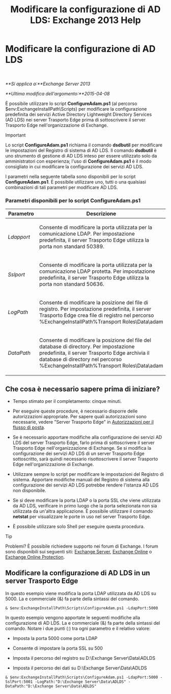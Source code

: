﻿---
title: 'Modificare la configurazione di AD LDS: Exchange 2013 Help'
TOCTitle: Modificare la configurazione di AD LDS
ms:assetid: 381f582c-15ec-43bc-b674-5399fad72c97
ms:mtpsurl: https://technet.microsoft.com/it-it/library/Aa997269(v=EXCHG.150)
ms:contentKeyID: 61183405
ms.date: 05/22/2018
mtps_version: v=EXCHG.150
ms.translationtype: MT
---

# Modificare la configurazione di AD LDS

 

_**Si applica a:**Exchange Server 2013_

_**Ultima modifica dell'argomento:**2015-04-08_

È possibile utilizzare lo script **ConfigureAdam.ps1** (al percorso $env:ExchangeInstallPath\\Scripts) per modificare la configurazione predefinita dei servizi Active Directory Lightweight Directory Services (AD LDS) nei server Trasporto Edge prima di sottoscrivere il server Trasporto Edge nell'organizzazione di Exchange.


> [!IMPORTANT]
> Lo script <STRONG>ConfigureAdam.ps1</STRONG> richiama il comando <STRONG>dsdbutil</STRONG> per modificare le impostazioni del Registro di sistema di AD&nbsp;LDS. Il comando <STRONG>dsdbutil</STRONG> è uno strumento di gestione di AD&nbsp;LDS inteso per essere utilizzato solo da amministratori con esperienza; l'uso di <STRONG>ConfigureAdam.ps1</STRONG> è il modo consigliato in cui modificare la configurazione dei servizi AD&nbsp;LDS.



I parametri nella seguente tabella sono disponibili per lo script **ConfigureAdam.ps1**. È possibile utilizzare uno, tutti o una qualsiasi combinazioni di tali parametri per modificare AD LDS.

### Parametri disponibili per lo script ConfigureAdam.ps1

<table>
<colgroup>
<col style="width: 50%" />
<col style="width: 50%" />
</colgroup>
<thead>
<tr class="header">
<th>Parametro</th>
<th>Descrizione</th>
</tr>
</thead>
<tbody>
<tr class="odd">
<td><p><em>Ldapport</em></p></td>
<td><p>Consente di modificare la porta utilizzata per la comunicazione LDAP. Per impostazione predefinita, il server Trasporto Edge utilizza la porta non standard 50389.</p></td>
</tr>
<tr class="even">
<td><p><em>Sslport</em></p></td>
<td><p>Consente di modificare la porta utilizzata per la comunicazione LDAP protetta. Per impostazione predefinita, il server Trasporto Edge utilizza la porta non standard 50636.</p></td>
</tr>
<tr class="odd">
<td><p><em>LogPath</em></p></td>
<td><p>Consente di modificare la posizione del file di registro. Per impostazione predefinita, il server Trasporto Edge crea file di registro nel percorso %ExchangeInstallPath%Transport Roles\Data\adam</p></td>
</tr>
<tr class="even">
<td><p><em>DataPath</em></p></td>
<td><p>Consente di modificare la posizione del file del database di directory. Per impostazione predefinita, il server Trasporto Edge archivia il database di directory nel percorso %ExchangeInstallPath%Transport Roles\Data\adam</p></td>
</tr>
</tbody>
</table>


## Che cosa è necessario sapere prima di iniziare?

  - Tempo stimato per il completamento: cinque minuti.

  - Per eseguire queste procedure, è necessario disporre delle autorizzazioni appropriate. Per sapere quali autorizzazioni sono necessarie, vedere "Server Trasporto Edge" in [Autorizzazioni per il flusso di posta](mail-flow-permissions-exchange-2013-help.md).

  - Se è necessario apportare modifiche alla configurazione dei servizi AD LDS del server Trasporto Edge, farlo prima di sottoscrivere il server Trasporto Edge nell'organizzazione di Exchange. Se si modifica la configurazione dei servizi AD LDS di un server Trasporto Edge sottoscritto, sarà quindi necessario risottoscrivere il server Trasporto Edge nell'organizzazione di Exchange.

  - Utilizzare sempre lo script per modificare le impostazioni del Registro di sistema. Apportare modifiche manuali del Registro di sistema alla configurazione dei servizi AD LDS potrebbe rendere l'istanza AD LDS non disponibile.

  - Se si deve modificare la porta LDAP o la porta SSL che viene utilizzata da AD LDS, verificare in primo luogo che la porta selezionata non sia utilizzata da un'altra applicazione. È possibile utilizzare il comando **netstat** per visualizzare le porte in uso nel server Trasporto Edge.

  - È possibile utilizzare solo Shell per eseguire questa procedura.


> [!TIP]
> Problemi? È possibile richiedere supporto nei forum di Exchange. I forum sono disponibili sui seguenti siti: <A href="https://go.microsoft.com/fwlink/p/?linkid=60612">Exchange Server</A>, <A href="https://go.microsoft.com/fwlink/p/?linkid=267542">Exchange Online</A> o <A href="https://go.microsoft.com/fwlink/p/?linkid=285351">Exchange Online Protection</A>.



## Modificare la configurazione di AD LDS in un server Trasporto Edge

In questo esempio viene modifica la porta LDAP utilizzata da AD LDS su 5000. La e commerciale (&) fa parte della sintassi del comando.

    & $env:ExchangeInstallPath\Scripts\ConfigureAdam.ps1 -LdapPort:5000

In questo esempio vengono apportate le seguenti modifiche alla configurazione di AD LDS. La e commerciale (&) fa parte della sintassi del comando. Notare i due punti (:) tra ogni parametro e il relativo valore:

  - Imposta la porta 5000 come porta LDAP

  - Consente di impostare la porta SSL su 500

  - Imposta il percorso del registro su D:\\Exchange Server\\Data\\ADLDS

  - Imposta il percorso dei dati su D:\\Exchange Server\\Data\\ADLDS

<!-- end list -->

    & $env:ExchangeInstallPath\Scripts\ConfigureAdam.ps1 -LdapPort:5000 -SslPort:5001 -LogPath:"D:\Exchange Server\Data\ADLDS" -DataPath:"D:\Exchange Server\Data\ADLDS"

